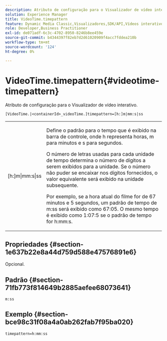 ```yaml
---
description: Atributo de configuração para o Visualizador de vídeo interativo.
solution: Experience Manager
title: VideoTime.timepattern
feature: Dynamic Media Classic,Visualizadores,SDK/API,Vídeos interativos
role: Developer,Business Practitioner
exl-id: de071adf-6c3c-4702-8950-8246b8ee459e
source-git-commit: b4344397f82eb7d2d61020909f4acc7fddea210b
workflow-type: tm+mt
source-wordcount: '124'
ht-degree: 0%

---
```


# VideoTime.timepattern{#videotime-timepattern}

Atributo de configuração para o Visualizador de vídeo interativo.

`[VideoTime.|<containerId>_videoTime.]timepattern=[h:]m|mm:s|ss`

<table id="table_441553CD34C94A58A9D7CBF772DEDDB6"> 
 <tbody> 
  <tr> 
   <td colname="col1"> <p> <span class="codeph"> [h:]m|mm:s|ss</span> </p> </td> 
   <td colname="col2"> <p> Define o padrão para o tempo que é exibido na barra de controle, onde <span class="codeph"> h</span> representa horas, <span class="codeph"> m</span> para minutos e <span class="codeph"> s</span> para segundos. </p> <p>O número de letras usadas para cada unidade de tempo determina o número de dígitos a serem exibidos para a unidade. Se o número não puder se encaixar nos dígitos fornecidos, o valor equivalente será exibido na unidade subsequente. </p> <p>Por exemplo, se a hora atual do filme for de 67 minutos e 5 segundos, um padrão de tempo de <span class="codeph"> m:ss</span> será exibido como 67:05. O mesmo tempo é exibido como 1:07:5 se o padrão de tempo for <span class="codeph"> h:mm:s</span>. </p> </td> 
  </tr> 
 </tbody> 
</table>

## Propriedades {#section-1e637b22e8a44d759d588e47576891e6}

Opcional.

## Padrão {#section-71fb773f814649b2885aefee68073641}

`m:ss`

## Exemplo {#section-bce98c31f08a4a0ab262fab7f95ba020}

```
timepattern=h:mm:ss
```
